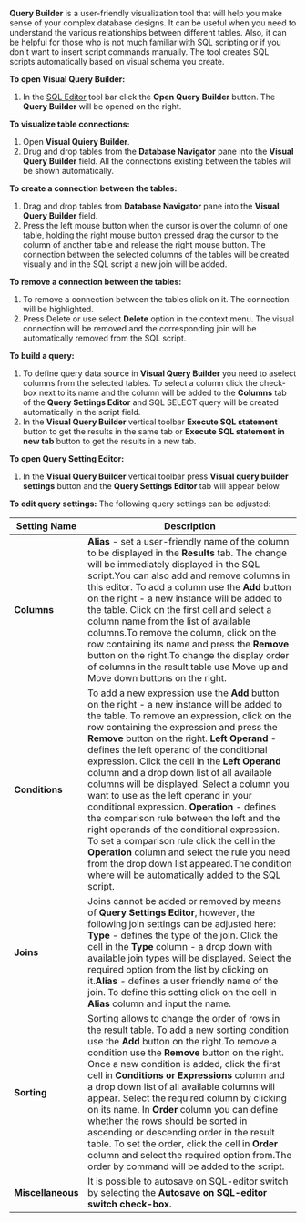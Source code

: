 **Query Builder** is a user-friendly visualization tool that will help you make sense of your complex database designs. It can be useful when you need to understand the various relationships between different tables. Also, it can be helpful for those who is not much familiar with SQL scripting or if you don't want to insert script commands manually. The tool creates SQL scripts automatically based on visual schema you create. 

**To open Visual Query Builder:**
1. In the [SQL Editor](https://github.com/dbeaver/dbeaver/wiki/SQL-Editor) tool bar click the **Open Query Builder** button. The **Query Builder** will be opened on the right.

 **To visualize table connections:**
1. Open **Visual Quiery Builder**. 
2. Drug and drop  tables from the **Database Navigator** pane into the **Visual Query Builder** field. All the connections existing between the tables will be shown automatically.

**To create a connection between the tables:**
1. Drag and drop  tables from **Database Navigator** pane into the **Visual Query Builder** field. 
2. Press the left mouse button when the cursor is over the column of one table, holding the right mouse button pressed drag the cursor to the column of another table and release the right mouse button. The connection between the selected columns of the tables will be created visually and in the SQL script a new join will be added. 

**To remove a connection between the tables:**
1. To remove a connection between the tables click on it. The connection will be highlighted.
2. Press Delete or use select **Delete** option in the context menu. The visual connection will be removed and the corresponding join will be automatically removed from the SQL script.

**To build a query:**

1. To define query data source in **Visual Query Builder** you need to aselect columns from the selected tables. To select a column click the check-box next to its name and the column will be added to the **Columns** tab of the **Query Settings Editor** and SQL SELECT query will be created automatically in the script field.
2. In the **Visual Query Builder** vertical toolbar **Execute SQL statement** button to get the results in the same tab or **Execute SQL statement in new tab** button to get the results in a new tab.

**To open Query Setting Editor:**
1. In the **Visual Query Builder** vertical toolbar press **Visual query builder settings** button and  the **Query Settings Editor** tab will appear below.

**To edit query settings:**
The following query settings can be adjusted:

| Setting Name | Description |
-----------|-------------|
| **Columns** | **Alias** - set a user-friendly name of the column to be displayed in the **Results** tab.  The change will be immediately displayed in the SQL script.You can also add and remove columns in this editor. To add a column use the **Add** button on the right - a new instance will be added to the table. Click on the first cell and select a column name from the list of available columns.To remove the column, click on the row containing its name and press the **Remove** button       on the right.To change the display order of columns in the result table use Move up and Move down buttons on the right. |
| **Conditions** | To add a new expression use the **Add**  button on the right - a new instance will be added to the table. To remove an expression, click on the row containing the expression and press  the **Remove** button on the right. **Left Operand** - defines the left operand of the conditional expression. Click the cell in the **Left Operand** column and a drop down list of all available  columns will be displayed. Select a column you want to use as the left operand in your conditional expression. **Operation** - defines the comparison rule between the left and the right operands of the conditional expression. To set a comparison rule click the cell in the **Operation** column and select the rule you need from the drop down list appeared.The condition where will be automatically added to the SQL script. |
| **Joins** | Joins cannot be  added or removed by means of **Query Settings Editor**, however, the following join settings can be adjusted here: **Type** - defines the type of the join. Click the cell in the **Type** column - a drop down with available join types will be displayed. Select the required option  from the list by clicking on it.**Alias** - defines a user friendly name of the join. To define this setting click on the cell in **Alias** column and input the name. |
| **Sorting** | Sorting allows to change the order of rows in the result table. To add a new sorting condition use the **Add**  button on the right.To remove a condition use the **Remove** button       on the right. Once a new condition is added, click the first cell in **Conditions or Expressions** column and a drop down list of all available columns will appear. Select the required column by clicking on its name. In **Order** column you can define whether the rows should be sorted in ascending or descending order in the result table. To set the order, click the cell in **Order** column and select the required option from.The order by command will be added to the script. |
| **Miscellaneous** | It is possible to autosave on SQL-editor switch by selecting the **Autosave on SQL-editor switch check-box.** |
